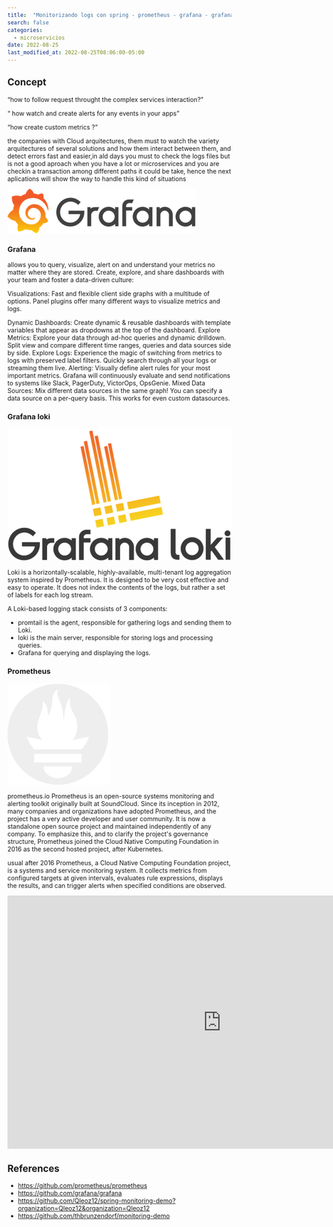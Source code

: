 ```yaml
---
title:  "Monitorizando logs con spring - prometheus - grafana - grafana-loki -micrometer "
search: false
categories: 
  - microservicios
date: 2022-08-25
last_modified_at: 2022-08-25T08:06:00-05:00
---
```


## Concept

<q>how to follow request throught the complex services interaction?</q>

<q> how watch and create alerts for any events in your apps</q>

<q>how create custom metrics ?</q> 



the companies with Cloud arquitectures, them must to watch the variety arquitectures of several solutions 
and how them interact between them, and detect errors fast and easier,in ald days you must to check the logs files 
but is not a good aproach when you have a lot or microservices and you are checkin a transaction among different
paths it could be take, hence the next aplications will show the way to handle this kind of situations


  <img src="https://raw.githubusercontent.com/grafana/grafana/main/docs/logo-horizontal.png" alt="">


### Grafana 
allows you to query, visualize, alert on and understand your metrics no matter where they are stored. Create, explore, and share dashboards with your team and foster a data-driven culture:

Visualizations: Fast and flexible client side graphs with a multitude of options. Panel plugins offer many different ways to visualize metrics and logs.

Dynamic Dashboards: Create dynamic & reusable dashboards with template variables that appear as dropdowns at the top of the dashboard.
Explore Metrics: Explore your data through ad-hoc queries and dynamic drilldown. Split view and compare different time ranges, queries and data sources side by side.
Explore Logs: Experience the magic of switching from metrics to logs with preserved label filters. Quickly search through all your logs or streaming them live.
Alerting: Visually define alert rules for your most important metrics. Grafana will continuously evaluate and send notifications to systems like Slack, PagerDuty, VictorOps, OpsGenie.
Mixed Data Sources: Mix different data sources in the same graph! You can specify a data source on a per-query basis. This works for even custom datasources.



### Grafana loki

<img src="https://raw.githubusercontent.com/grafana/loki/main/docs/sources/logo_and_name.png" alt="">

Loki is a horizontally-scalable, highly-available, multi-tenant log aggregation system inspired by Prometheus. It is designed to be very cost effective and easy to operate. It does not index the contents of the logs, but rather a set of labels for each log stream.

 A Loki-based logging stack consists of 3 components:

- promtail is the agent, responsible for gathering logs and sending them to Loki.
- loki is the main server, responsible for storing logs and processing queries.
- Grafana for querying and displaying the logs.


### Prometheus

<img src="https://raw.githubusercontent.com/prometheus/prometheus/8cc7b7e57798553f026c1b6f3085f81f4661ede7/web/ui/react-app/src/images/prometheus_logo_grey.svg"  alt="" style="background: #DF5430;">

prometheus.io
Prometheus is an open-source systems monitoring and alerting toolkit originally built at SoundCloud. Since its inception in 2012, many companies and organizations have adopted Prometheus, and the project has a very active developer and user community. It is now a standalone open source project and maintained independently of any company. To emphasize this, and to clarify the project's governance structure, Prometheus joined the Cloud Native Computing Foundation in 2016 as the second hosted project, after Kubernetes.

usual after 2016
Prometheus, a Cloud Native Computing Foundation project, is a systems and service monitoring system. It collects metrics from configured targets at given intervals, evaluates rule expressions, displays the results, and can trigger alerts when specified conditions are observed.




<div class="responsive-wrap">
<!-- this is the embed code provided by Google -->
  <iframe src="https://docs.google.com/presentation/d/1Kugmmwna7YEz7gCah9IFGPsnOcLGYv3E5IdXjMFzReI/embed?start=false&loop=false&delayms=3000" frameborder="0" width="960" height="569" allowfullscreen="true" mozallowfullscreen="true" webkitallowfullscreen="true"></iframe>
<!-- Google embed ends -->
</div>





## References

- https://github.com/prometheus/prometheus
- https://github.com/grafana/grafana
- https://github.com/Qleoz12/spring-monitoring-demo?organization=Qleoz12&organization=Qleoz12
- https://github.com/thbrunzendorf/monitoring-demo

